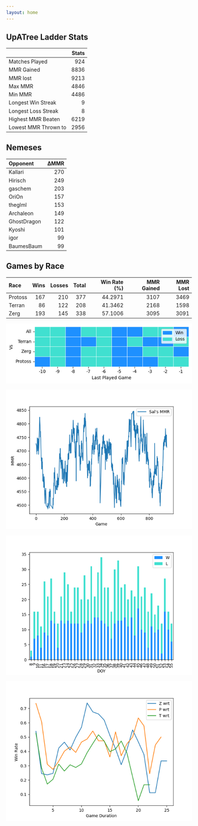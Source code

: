 ```yaml
---
layout: home
---
```


## UpATree Ladder Stats

|                      |   Stats |
|:---------------------|--------:|
| Matches Played       |     924 |
| MMR Gained           |    8836 |
| MMR lost             |    9213 |
| Max MMR              |    4846 |
| Min MMR              |    4486 |
| Longest Win Streak   |       9 |
| Longest Loss Streak  |       8 |
| Highest MMR Beaten   |    6219 |
| Lowest MMR Thrown to |    2956 |

## Nemeses

| Opponent    |   ΔMMR |
|:------------|-------:|
| Kallari     |    270 |
| Hirisch     |    249 |
| gaschem     |    203 |
| OriOn       |    157 |
| theglml     |    153 |
| Archaleon   |    149 |
| GhostDragon |    122 |
| Kyoshi      |    101 |
| igor        |     99 |
| BaumesBaum  |     99 |

## Games by Race

| Race    |   Wins |   Losses |   Total |   Win Rate (%) |   MMR Gained |   MMR Lost |
|:--------|-------:|---------:|--------:|---------------:|-------------:|-----------:|
| Protoss |    167 |      210 |     377 |        44.2971 |         3107 |       3469 |
| Terran  |     86 |      122 |     208 |        41.3462 |         2168 |       1598 |
| Zerg    |    193 |      145 |     338 |        57.1006 |         3095 |       3091 |

![Games by Race](./assets/gm_hist.png)

![Sal's MMR](./assets/MMR.png)

![Daily Stats](./assets/daily.png)

![Win Rate vs Time](./assets/r_wrt.png)

